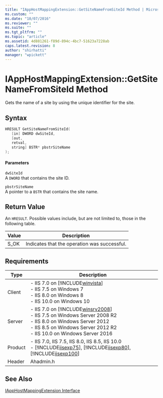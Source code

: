 ```yaml
---
title: "IAppHostMappingExtension::GetSiteNameFromSiteId Method | Microsoft Docs"
ms.custom: ""
ms.date: "10/07/2016"
ms.reviewer: ""
ms.suite: ""
ms.tgt_pltfrm: ""
ms.topic: "article"
ms.assetid: 4d881261-f89d-894c-4bc7-51623a7228ab
caps.latest.revision: 8
author: "shirhatti"
manager: "wpickett"
---
```

# IAppHostMappingExtension::GetSiteNameFromSiteId Method
Gets the name of a site by using the unique identifier for the site.  
  
## Syntax  
  
```cpp  
HRESULT GetSiteNameFromSiteId(  
   [in] DWORD dwSiteId,  
   [out,  
   retval,  
   string] BSTR* pbstrSiteName  
);  
```  
  
#### Parameters  
 `dwSiteId`  
 A `DWORD` that contains the site ID.  
  
 `pbstrSiteName`  
 A pointer to a `BSTR` that contains the site name.  
  
## Return Value  
 An `HRESULT`. Possible values include, but are not limited to, those in the following table.  
  
|Value|Description|  
|-----------|-----------------|  
|S_OK|Indicates that the operation was successful.|  
  
## Requirements  
  
|Type|Description|  
|----------|-----------------|  
|Client|-   IIS 7.0 on [!INCLUDE[winvista](../../wmi-provider/includes/winvista-md.md)]<br />-   IIS 7.5 on Windows 7<br />-   IIS 8.0 on Windows 8<br />-   IIS 10.0 on Windows 10|  
|Server|-   IIS 7.0 on [!INCLUDE[winsrv2008](../../wmi-provider/includes/winsrv2008-md.md)]<br />-   IIS 7.5 on Windows Server 2008 R2<br />-   IIS 8.0 on Windows Server 2012<br />-   IIS 8.5 on Windows Server 2012 R2<br />-   IIS 10.0 on Windows Server 2016|  
|Product|-   IIS 7.0, IIS 7.5, IIS 8.0, IIS 8.5, IIS 10.0<br />-   [!INCLUDE[iisexp75](../../web-development-reference/native-code-api-reference/includes/iisexp75-md.md)], [!INCLUDE[iisexp80](../../web-development-reference/native-code-api-reference/includes/iisexp80-md.md)], [!INCLUDE[iisexp100](../../web-development-reference/native-code-api-reference/includes/iisexp100-md.md)]|  
|Header|Ahadmin.h|  
  
## See Also  
 [IAppHostMappingExtension Interface](../../web-development-reference\native-code-api-reference/iapphostmappingextension-interface.md)